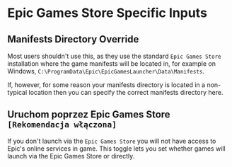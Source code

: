 # Epic Games Store Specific Inputs

## Manifests Directory Override

Most users shouldn't use this, as they use the standard `Epic Games Store` installation where the game manifests will be located in, for example on Windows, `C:\ProgramData\Epic\EpicGamesLauncher\Data\Manifests`.

If, however, for some reason your manifests directory is located in a non-typical location then you can specify the correct manifests directory here.

## Uruchom poprzez Epic Games Store `[Rekomendacja włączona]`

If you don't launch via the `Epic Games Store` you will not have access to Epic's online services in game. This toggle lets you set whether games will launch via the Epic Games Store or directly.

